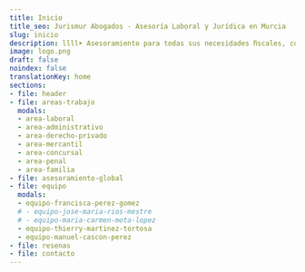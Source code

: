 ```yaml
---
title: Inicio
title_seo: Jurismur Abogados - Asesoría Laboral y Jurídica en Murcia
slug: inicio
description: llll➤ Asesoramiento para todas sus necesidades ﬁscales, contables o jurídicas, ✅ tanto en el ámbito comercial como en el privado.
image: logo.png
draft: false
noindex: false
translationKey: home
sections:
- file: header
- file: areas-trabajo
  modals:
  - area-laboral
  - area-administrativo
  - area-derecho-privado
  - area-mercantil
  - area-concursal
  - area-penal
  - area-familia
- file: asesoramiento-global
- file: equipo
  modals:
  - equipo-francisca-perez-gomez
  # - equipo-jose-maria-rios-mestre
  # - equipo-maria-carmen-mota-lopez
  - equipo-thierry-martinez-tortosa
  - equipo-manuel-cascon-perez
- file: resenas
- file: contacto
---
```

